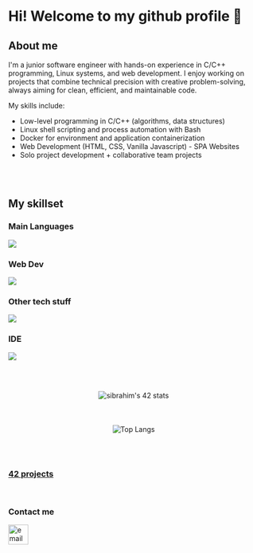 <div align="center">
  <!--![vapor_passingby_mountains](https://github.com/sidev86/sidev86/assets/84662823/044c264e-26ae-40a7-8d6d-e6cafddd678d)-->
</div>
<h1>Hi! Welcome to my github profile 👋</h1>
<h2>About me</h2>
<p>I'm a junior software engineer with hands-on experience in C/C++ programming, Linux systems, and web development. I enjoy working on projects that combine technical precision with creative problem-solving, always aiming for clean, efficient, and maintainable code.</p>

<p>My skills include:</p>

<ul>
  <li>Low-level programming in C/C++ (algorithms, data structures)</li>
  <li>Linux shell scripting and process automation with Bash</li>
  <li>Docker for environment and application containerization</li>
  <li>Web Development (HTML, CSS, Vanilla Javascript) - SPA Websites</li>
  <li>Solo project development + collaborative team projects</li>
</ul>



<br><br>
<h2>My skillset</h2>
<h3>Main Languages</h3>
<p align="left">
  <a href="https://skillicons.dev">
    <img src="https://skillicons.dev/icons?i=c,cpp,py" />
  </a>
</p>

<h3>Web Dev</h3>
<p align="left">
  <a href="https://skillicons.dev">
    <img src="https://skillicons.dev/icons?i=html,css,js,bootstrap" />
  </a>
</p>

<h3>Other tech stuff</h3>
<p align="left">
  <a href="https://skillicons.dev">
    <img src="https://skillicons.dev/icons?i=git,bash,linux,docker" />
  </a>
</p>

<h3>IDE</h3>
<p align="left">
  <a href="https://skillicons.dev">
    <img src="https://skillicons.dev/icons?i=vim,vscode" />
  </a>
</p>


<br><div align="center"><br>
<img src="https://badge.mediaplus.ma/starryblue/sibrahim?1337Badge=off&UM6P=off" alt="sibrahim's 42 stats" />
<br><br><br><br>
![Top Langs](https://github-readme-stats.vercel.app/api/top-langs/?username=sidev86&langs_count=8&theme=dracula)
</div>
<br><br>


<h3 align="left"><a href="https://github.com/sidev86/42projects">42 projects</a></h3>
<!--!<h3 align="left"><a href="https://sidev86.github.io/html-mywebsite">Website</a></h3> -->


<br>
<h3 align="left">Contact me</h3>
<p align="left">


<a href="mailto:samir.ibrahim@outlook.it">
  <img src="https://img.icons8.com/ios-filled/50/377cf6/new-post.png" alt="email icon" height="40" width="40"/>
</a>


